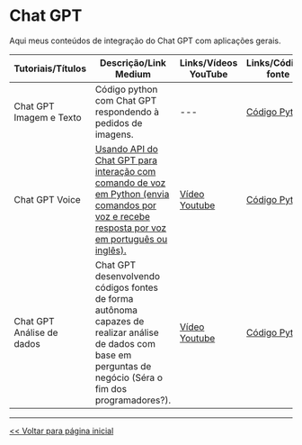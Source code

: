 # Chat GPT
Aqui meus conteúdos de integração do Chat GPT com aplicações gerais.

| Tutoriais/Títulos    | Descrição/Link Medium  | Links/Vídeos YouTube | Links/Códigos fonte |
| --- | --- | --- | --- |
| Chat GPT Imagem e Texto | Código python com Chat GPT respondendo à pedidos de imagens. | --- | [Código Python](https://github.com/dev-daniel-amorim/Topico-ChatGPT/blob/main/GPT_resposta_imagens/main.py) | 
| Chat GPT Voice| [Usando API do Chat GPT para interação com comando de voz em Python (envia comandos por voz e recebe resposta por voz em português ou inglês).](https://medium.com/@dev.daniel.amorim/assistente-com-chat-gpt-6512c606a28e) | [Vídeo Youtube](https://youtu.be/xnphE8xgm2s) | [Código Python](https://github.com/dev-daniel-amorim/Topico-ChatGPT/blob/main/ChatGPT_Voice/main.py) |
| Chat GPT Análise de dados | Chat GPT desenvolvendo códigos fontes de forma autônoma capazes de realizar análise de dados com base em perguntas de negócio (Séra o fim dos programadores?). | [Vídeo Youtube](https://youtu.be/k1FBwJ5Y_cE) | [Código Python](https://github.com/dev-daniel-amorim/Topico-ChatGPT/blob/main/ChatGPT_AD/main.py) |


<hr>

[<< Voltar para página inicial](https://github.com/dev-daniel-amorim)
